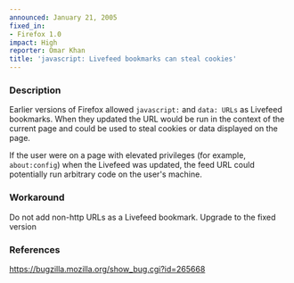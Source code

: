```yaml
---
announced: January 21, 2005
fixed_in:
- Firefox 1.0
impact: High
reporter: Omar Khan
title: 'javascript: Livefeed bookmarks can steal cookies'
---
```


<h3>Description</h3>

<p>Earlier versions of Firefox allowed <code>javascript:</code> and 
<code>data: URLs</code> as Livefeed bookmarks. When they updated the URL 
would be run in the context of the current page and could be used to 
steal cookies or data displayed on the page.</p>

<p>If the user were on a page with elevated privileges (for example,
<code class="filename">about:config</code>) when the Livefeed was updated, 
the feed URL could potentially run arbitrary code on the user's machine.</p>

<h3>Workaround</h3>

<p>Do not add non-http URLs as a Livefeed bookmark. Upgrade to the fixed 
version</p>

<h3>References</h3>

<p><a href="https://bugzilla.mozilla.org/show_bug.cgi?id=265668">
https://bugzilla.mozilla.org/show_bug.cgi?id=265668</a></p>



